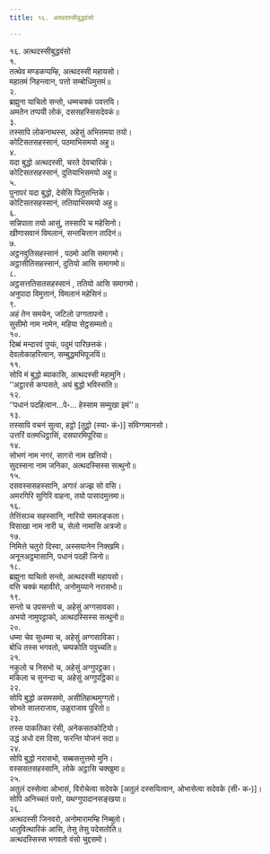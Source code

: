 ```yaml
---
title: १६. अत्थदस्सीबुद्धवंसो

---
```

१६. अत्थदस्सीबुद्धवंसो  
१.  
तत्थेव मण्डकप्पम्हि, अत्थदस्सी महायसो।  
महातमं निहन्त्वान, पत्तो सम्बोधिमुत्तमं॥  
२.  
ब्रह्मुना याचितो सन्तो, धम्मचक्कं पवत्तयि।  
अमतेन तप्पयी लोकं, दससहस्सिसदेवकं॥  
३.  
तस्सापि लोकनाथस्स, अहेसुं अभिसमया तयो।  
कोटिसतसहस्सानं, पठमाभिसमयो अहु॥  
४.  
यदा बुद्धो अत्थदस्सी, चरते देवचारिकं।  
कोटिसतसहस्सानं, दुतियाभिसमयो अहु॥  
५.  
पुनापरं यदा बुद्धो, देसेसि पितुसन्तिके।  
कोटिसतसहस्सानं, ततियाभिसमयो अहु॥  
६.  
सन्निपाता तयो आसुं, तस्सापि च महेसिनो।  
खीणासवानं विमलानं, सन्तचित्तान तादिनं॥  
७.  
अट्ठनवुतिसहस्सानं , पठमो आसि समागमो।  
अट्ठासीतिसहस्सानं, दुतियो आसि समागमो॥  
८.  
अट्ठसत्ततिसतसहस्सानं , ततियो आसि समागमो।  
अनुपादा विमुत्तानं, विमलानं महेसिनं॥  
९.  
अहं तेन समयेन, जटिलो उग्गतापनो।  
सुसीमो नाम नामेन, महिया सेट्ठसम्मतो॥  
१०.  
दिब्बं मन्दारवं पुप्फं, पदुमं पारिछत्तकं।  
देवलोकाहरित्वान, सम्बुद्धमभिपूजयिं॥  
११.  
सोपि मं बुद्धो ब्याकासि, अत्थदस्सी महामुनि।  
‘‘अट्ठारसे कप्पसते, अयं बुद्धो भविस्सति॥  
१२.  
‘‘पधानं पदहित्वान…पे॰… हेस्साम सम्मुखा इमं’’॥  
१३.  
तस्सापि वचनं सुत्वा, हट्ठो [तुट्ठो (स्या॰ कं॰)] संविग्गमानसो।  
उत्तरिं वतमधिट्ठासिं, दसपारमिपूरिया॥  
१४.  
सोभणं नाम नगरं, सागरो नाम खत्तियो।  
सुदस्सना नाम जनिका, अत्थदस्सिस्स सत्थुनो॥  
१५.  
दसवस्ससहस्सानि, अगारं अज्झ सो वसि।  
अमरगिरि सुगिरि वाहना, तयो पासादमुत्तमा॥  
१६.  
तेत्तिंसञ्च सहस्सानि, नारियो समलङ्कता।  
विसाखा नाम नारी च, सेलो नामासि अत्रजो॥  
१७.  
निमित्ते चतुरो दिस्वा, अस्सयानेन निक्खमि।  
अनूनअट्ठमासानि, पधानं पदही जिनो॥  
१८.  
ब्रह्मुना याचितो सन्तो, अत्थदस्सी महायसो।  
वत्ति चक्कं महावीरो, अनोमुय्याने नरासभो॥  
१९.  
सन्तो च उपसन्तो च, अहेसुं अग्गसावका।  
अभयो नामुपट्ठाको, अत्थदस्सिस्स सत्थुनो॥  
२०.  
धम्मा चेव सुधम्मा च, अहेसुं अग्गसाविका।  
बोधि तस्स भगवतो, चम्पकोति पवुच्चति॥  
२१.  
नकुलो च निसभो च, अहेसुं अग्गुपट्ठका।  
मकिला च सुनन्दा च, अहेसुं अग्गुपट्ठिका॥  
२२.  
सोपि बुद्धो असमसमो, असीतिहत्थमुग्गतो।  
सोभते सालराजाव, उळुराजाव पूरितो॥  
२३.  
तस्स पाकतिका रंसी, अनेकसतकोटियो।  
उद्धं अधो दस दिसा, फरन्ति योजनं सदा॥  
२४.  
सोपि बुद्धो नरासभो, सब्बसत्तुत्तमो मुनि।  
वस्ससतसहस्सानि, लोके अट्ठासि चक्खुमा॥  
२५.  
अतुलं दस्सेत्वा ओभासं, विरोचेत्वा सदेवके [अतुलं दस्सयित्वान, ओभासेत्वा सदेवके (सी॰ क॰)]।  
सोपि अनिच्चतं पत्तो, यथग्गुपादानसङ्खया॥  
२६.  
अत्थदस्सी जिनवरो, अनोमारामम्हि निब्बुतो।  
धातुवित्थारिकं आसि, तेसु तेसु पदेसतोति॥  
अत्थदस्सिस्स भगवतो वंसो चुद्दसमो।  